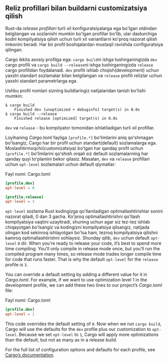 ## Reliz profillari bilan buildarni customizatsiya qilish

Rust-da *release profillari* turli xil konfiguratsiyalarga ega bo'lgan oldindan belgilangan va sozlanishi mumkin bo'lgan profillar bo'lib, ular dasturchiga kodni kompilyatsiya qilish uchun turli xil variantlarni ko'proq nazorat qilish imkonini beradi. Har bir profil boshqalardan mustaqil ravishda configuratsiya qilingan.

Cargo ikkita asosiy profilga ega: `cargo build`ni ishga tushirganingizda `dev` cargo profili va `cargo build --release`ni ishga tushirganingizda `release` cargo profilidan foydalanadi. `dev` profili ishlab chiqish(development) uchun yaxshi standart sozlamalar bilan belgilangan va `release` profili relizlar uchun yaxshi standart parametrlarga ega.

Ushbu profil nomlari sizning buildlaringiz natijalaridan tanish bo'lishi mumkin:

<!-- manual-regeneration
anywhere, run:
cargo build
cargo build --release
and ensure output below is accurate
-->

```console
$ cargo build
    Finished dev [unoptimized + debuginfo] target(s) in 0.0s
$ cargo build --release
    Finished release [optimized] target(s) in 0.0s
```

`dev` va `release` - bu kompilyator tomonidan ishlatiladigan turli xil profillar.

Loyihaning *Cargo.toml* fayliga `[profile.*]` boʻlimlarini aniq qoʻshmagan boʻlsangiz, Cargo har bir profil uchun standart(default) sozlamalarga ega.
Moslashtirmoqchi(customizatsiya) boʻlgan har qanday profil uchun `[profile.*]` boʻlimlarini qoʻshish orqali siz default sozlamalarning har qanday quyi toʻplamini bekor qilasiz. Masalan, `dev` va `release` profillari uchun `opt-level` sozlamalari uchun default qiymatlar:

<span class="filename">Fayl nomi: Cargo.toml</span>

```toml
[profile.dev]
opt-level = 0

[profile.release]
opt-level = 3
```

`opt-level` sozlama Rust kodingizga qo'llaniladigan optimallashtirishlar sonini nazorat qiladi, 0 dan 3 gacha. Ko'proq optimallashtirishni qo'llash kompilyatsiya vaqtini uzaytiradi, shuning uchun agar siz tez-tez ishlab chiqayotgan bo'lsangiz va kodingizni kompilyatsiya qilsangiz, natijada olingan kod sekinroq ishlayotgan bo'lsa ham, tezroq kompilyatsiya qilishni kamroq optimallashtirishni xohlaysiz. Shunday qilib, `dev` uchun default `opt-level` `0` dir. When you’re
ready to release your code, it’s best to spend more time compiling. You’ll only
compile in release mode once, but you’ll run the compiled program many times,
so release mode trades longer compile time for code that runs faster. That is
why the default `opt-level` for the `release` profile is `3`.

You can override a default setting by adding a different value for it in
*Cargo.toml*. For example, if we want to use optimization level 1 in the
development profile, we can add these two lines to our project’s *Cargo.toml*
file:

<span class="filename">Fayl nomi: Cargo.toml</span>

```toml
[profile.dev]
opt-level = 1
```

This code overrides the default setting of `0`. Now when we run `cargo build`,
Cargo will use the defaults for the `dev` profile plus our customization to
`opt-level`. Because we set `opt-level` to `1`, Cargo will apply more
optimizations than the default, but not as many as in a release build.

For the full list of configuration options and defaults for each profile, see
[Cargo’s documentation](https://doc.rust-lang.org/cargo/reference/profiles.html).
